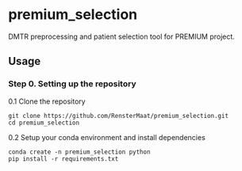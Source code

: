 # premium_selection
DMTR preprocessing and patient selection tool for PREMIUM project. 

## Usage

### Step 0. Setting up the repository
0.1 Clone the repository

```
git clone https://github.com/RensterMaat/premium_selection.git
cd premium_selection
```

0.2 Setup your conda environment and install dependencies
```
conda create -n premium_selection python
pip install -r requirements.txt
```


